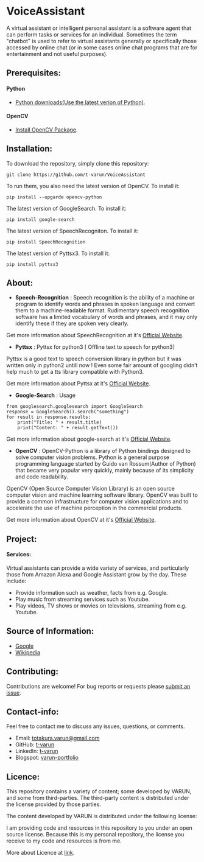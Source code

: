# VoiceAssistant

A virtual assistant or intelligent personal assistant is a software agent that can perform tasks or services for an individual. Sometimes the term "chatbot" is used to refer to virtual assistants generally or specifically those accessed by online chat (or in some cases online chat programs that are for entertainment and not useful purposes).

## Prerequisites:

#### Python
- [Python downloads(Use the latest verion of Python)](https://www.python.org/downloads/).

#### OpenCV
- [Install OpenCV Package](https://opencv.org/).

## Installation:

To download the repository, simply clone this repository:
```
git clone https://github.com/t-varun/VoiceAssistant
```

To run them, you also need the latest version of OpenCV. To install it:
```
pip install --upgarde opencv-python
```

The latest version of GoogleSearch. To install it:
```
pip install google-search
```

The latest version of SpeechRecogniton. To install it:
```
pip install SpeechRecognition
```

The latest version of Pyttsx3. To install it:
```
pip install pyttsx3
```

## About:
- **Speech-Recognition** : Speech recognition is the ability of a machine or program to identify words and phrases in spoken language and convert them to a machine-readable format. Rudimentary speech recognition software has a limited vocabulary of words and phrases, and it may only identify these if they are spoken very clearly.

Get more information about SpeechRecognition at it's [Official Website](https://pypi.org/project/SpeechRecognition/).

- **Pyttsx** :
Pyttsx for python3 [ Offline text to speech for python3]

Pyttsx is a good text to speech conversion library in python but it was written only in python2 untill now ! Even some fair amount of googling didn’t help much to get a tts library compatible with Python3.

Get more information about Pyttsx at it's [Official Website](https://pypi.org/project/pyttsx3/).

- **Google-Search** :
Usage
```
from googlesearch.googlesearch import GoogleSearch
response = GoogleSearch().search("something")
for result in response.results:
    print("Title: " + result.title)
    print("Content: " + result.getText())
```

Get more information about google-search at it's [Official Website](https://pypi.org/project/google-search/).

- **OpenCV** : OpenCV-Python is a library of Python bindings designed to solve computer vision problems. Python is a general purpose programming language started by Guido van Rossum(Author of Python) that became very popular very quickly, mainly because of its simplicity and code readability.

OpenCV (Open Source Computer Vision Library) is an open source computer vision and machine learning software library. OpenCV was built to provide a common infrastructure for computer vision applications and to accelerate the use of machine perception in the commercial products.

Get more information about OpenCV at it's [Official Website](https://opencv.org/).

## Project:

#### Services:
Virtual assistants can provide a wide variety of services, and particularly those from Amazon Alexa and Google Assistant grow by the day. These include:

- Provide information such as weather, facts from e.g. Google.
- Play music from streaming services such as Youtube.
- Play videos, TV shows or movies on televisions, streaming from e.g. Youtube.

## Source of Information:

* [Google](https://www.google.com)
* [Wikipedia](https://www.wikipedia.org/)

## Contributing:

Contributions are welcome!  For bug reports or requests please [submit an issue](https://github.com/t-varun/VoiceAssistant/issues).

## Contact-info:

Feel free to contact me to discuss any issues, questions, or comments.

* Email: [totakura.varun@gmail.com](mailto:totakura.varun@gmail.com)
* GitHub: [t-varun](https://github.com/t-varun)
* LinkedIn: [t-varun](https://www.linkedin.com/in/t-varun)
* Blogspot: [varun-portfolio](https://varun-portfolio.blogspot.com)

## Licence:

This repository contains a variety of content; some developed by VARUN, and some from third-parties.  The third-party content is distributed under the license provided by those parties.

The content developed by VARUN is distributed under the following license:

I am providing code and resources in this repository to you under an open source license.  Because this is my personal repository, the license you receive to my code and resources is from me.

More about Licence at [link](https://github.com/t-varun/VoiceAssistant/blob/master/LICENSE).
